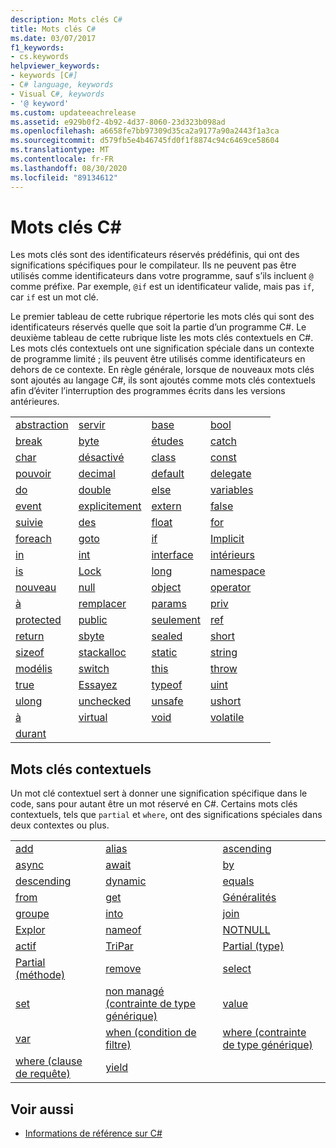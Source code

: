 ```yaml
---
description: Mots clés C#
title: Mots clés C#
ms.date: 03/07/2017
f1_keywords:
- cs.keywords
helpviewer_keywords:
- keywords [C#]
- C# language, keywords
- Visual C#, keywords
- '@ keyword'
ms.custom: updateeachrelease
ms.assetid: e929b0f2-4b92-4d37-8060-23d323b098ad
ms.openlocfilehash: a6658fe7bb97309d35ca2a9177a90a2443f1a3ca
ms.sourcegitcommit: d579fb5e4b46745fd0f1f8874c94c6469ce58604
ms.translationtype: MT
ms.contentlocale: fr-FR
ms.lasthandoff: 08/30/2020
ms.locfileid: "89134612"
---
```

# <a name="c-keywords"></a>Mots clés C#

Les mots clés sont des identificateurs réservés prédéfinis, qui ont des significations spécifiques pour le compilateur. Ils ne peuvent pas être utilisés comme identificateurs dans votre programme, sauf s’ils incluent `@` comme préfixe. Par exemple, `@if` est un identificateur valide, mais pas `if`, car `if` est un mot clé.  
  
 Le premier tableau de cette rubrique répertorie les mots clés qui sont des identificateurs réservés quelle que soit la partie d’un programme C#. Le deuxième tableau de cette rubrique liste les mots clés contextuels en C#. Les mots clés contextuels ont une signification spéciale dans un contexte de programme limité ; ils peuvent être utilisés comme identificateurs en dehors de ce contexte. En règle générale, lorsque de nouveaux mots clés sont ajoutés au langage C#, ils sont ajoutés comme mots clés contextuels afin d’éviter l’interruption des programmes écrits dans les versions antérieures.  
  
|||||  
|---|---|---|---|  
|[abstraction](abstract.md)|[servir](../operators/type-testing-and-cast.md#as-operator)|[base](base.md)|[bool](../builtin-types/bool.md)|  
|[break](break.md)|[byte](../builtin-types/integral-numeric-types.md)|[études](switch.md)|[catch](try-catch.md)|  
|[char](../builtin-types/char.md)|[désactivé](checked.md)|[class](class.md)|[const](const.md)|  
|[pouvoir](continue.md)|[decimal](../builtin-types/floating-point-numeric-types.md)|[default](default.md)|[delegate](../builtin-types/reference-types.md)|  
|[do](do.md)|[double](../builtin-types/floating-point-numeric-types.md)|[else](if-else.md)|[variables](../builtin-types/enum.md)|  
|[event](event.md)|[explicitement](../operators/user-defined-conversion-operators.md)|[extern](extern.md)|[false](../builtin-types/bool.md)|  
|[suivie](try-finally.md)|[des](fixed-statement.md)|[float](../builtin-types/floating-point-numeric-types.md)|[for](for.md)|  
|[foreach](foreach-in.md)|[goto](goto.md)|[if](if-else.md)|[Implicit](../operators/user-defined-conversion-operators.md)|  
|[in](in.md)|[int](../builtin-types/integral-numeric-types.md)|[interface](interface.md)|[intérieurs](internal.md)|
|[is](is.md)|[Lock](lock-statement.md)|[long](../builtin-types/integral-numeric-types.md)|[namespace](namespace.md)|
|[nouveau](../operators/new-operator.md)|[null](null.md)|[object](../builtin-types/reference-types.md)|[operator](../operators/operator-overloading.md)|
|[à](out.md)|[remplacer](override.md)|[params](params.md)|[priv](private.md)|
|[protected](protected.md)|[public](public.md)|[seulement](readonly.md)|[ref](ref.md)|
|[return](return.md)|[sbyte](../builtin-types/integral-numeric-types.md)|[sealed](sealed.md)|[short](../builtin-types/integral-numeric-types.md)||
[sizeof](../operators/sizeof.md)|[stackalloc](../operators/stackalloc.md)|[static](static.md)|[string](../builtin-types/reference-types.md)|
|[modélis](../builtin-types/struct.md)|[switch](switch.md)|[this](this.md)|[throw](throw.md)|
|[true](../builtin-types/bool.md)|[Essayez](try-catch.md)|[typeof](../operators/type-testing-and-cast.md#typeof-operator)|[uint](../builtin-types/integral-numeric-types.md)|
|[ulong](../builtin-types/integral-numeric-types.md)|[unchecked](unchecked.md)|[unsafe](unsafe.md)|[ushort](../builtin-types/integral-numeric-types.md)|
|[à](using.md)|[virtual](virtual.md)|[void](../builtin-types/void.md)|[volatile](volatile.md)|
|[durant](while.md)|

## <a name="contextual-keywords"></a>Mots clés contextuels

 Un mot clé contextuel sert à donner une signification spécifique dans le code, sans pour autant être un mot réservé en C#. Certains mots clés contextuels, tels que `partial` et `where`, ont des significations spéciales dans deux contextes ou plus.  
  
||||  
|---|---|---|  
|[add](add.md)|[alias](extern-alias.md)|[ascending](ascending.md)|
|[async](async.md)|[await](../operators/await.md)|[by](by.md)|
|[descending](descending.md)|[dynamic](../builtin-types/reference-types.md)|[equals](equals.md)|
|[from](from-clause.md)|[get](get.md)|[Généralités](../operators/namespace-alias-qualifier.md)|
|[groupe](group-clause.md)|[into](into.md)|[join](join-clause.md)|
|[Explor](let-clause.md)|[nameof](../operators/nameof.md)|[NOTNULL](../../programming-guide/generics/constraints-on-type-parameters.md#notnull-constraint)|
|[actif](on.md)|[TriPar](orderby-clause.md)|[Partial (type)](partial-type.md)|
|[Partial (méthode)](partial-method.md)|[remove](remove.md)|[select](select-clause.md)|
|[set](set.md)|[non managé (contrainte de type générique)](where-generic-type-constraint.md)|[value](value.md)|
|[var](var.md)|[when (condition de filtre)](when.md)|[where (contrainte de type générique)](where-generic-type-constraint.md)|
|[where (clause de requête)](where-clause.md)|[yield](yield.md)| |
  
## <a name="see-also"></a>Voir aussi

- [Informations de référence sur C#](../index.md)
